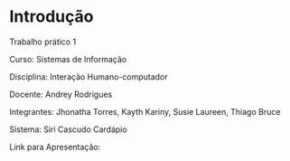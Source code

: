# Introdução

Trabalho prático 1

Curso: Sistemas de Informação

Disciplina: Interação Humano-computador

Docente: Andrey Rodrigues

Integrantes: Jhonatha Torres, Kayth Kariny, Susie Laureen, Thiago Bruce

Sistema: Siri Cascudo Cardápio

Link para Apresentação: 






